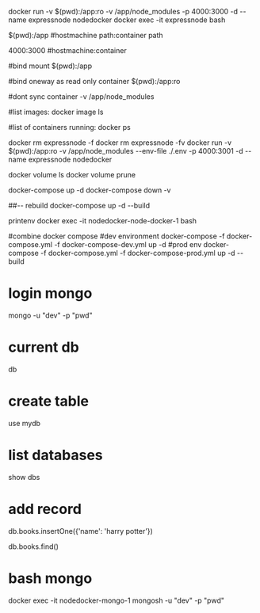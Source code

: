 docker run -v $(pwd):/app:ro -v /app/node_modules -p 4000:3000 -d --name expressnode nodedocker
docker exec -it expressnode bash     

$(pwd):/app
#hostmachine path:container path

4000:3000
#hostmachine:container


#bind mount
$(pwd):/app 

#bind oneway as read only container
$(pwd):/app:ro

#dont sync container
-v /app/node_modules

#list images:
docker image ls

#list of containers running:
docker ps


docker rm expressnode -f
docker rm expressnode -fv
docker run -v $(pwd):/app:ro -v /app/node_modules --env-file ./.env -p 4000:3001 -d --name expressnode nodedocker


docker volume ls
docker volume prune

docker-compose up -d
docker-compose down -v

##-- rebuild 
docker-compose up -d --build

printenv
docker exec -it nodedocker-node-docker-1 bash


 #combine docker compose
 #dev environment
 docker-compose -f docker-compose.yml -f docker-compose-dev.yml up -d
 #prod env
 docker-compose -f docker-compose.yml -f docker-compose-prod.yml up -d --build

# login mongo
 mongo -u "dev" -p "pwd"
 # current db
 db 
 
 # create table

 use mydb
 
 
 # list databases

 show dbs

 # add record
 db.books.insertOne({'name': 'harry potter'})


 db.books.find()

# bash mongo
 docker exec -it nodedocker-mongo-1 mongosh -u "dev" -p "pwd"